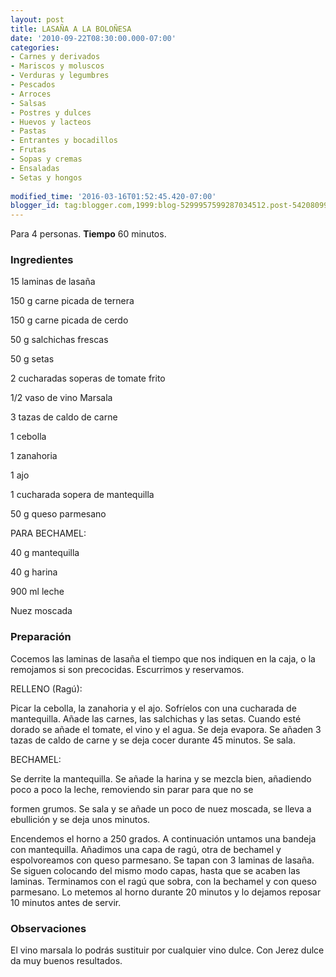 ```yaml
---
layout: post
title: LASAÑA A LA BOLOÑESA
date: '2010-09-22T08:30:00.000-07:00'
categories:
- Carnes y derivados
- Mariscos y moluscos
- Verduras y legumbres
- Pescados
- Arroces
- Salsas
- Postres y dulces
- Huevos y lacteos
- Pastas
- Entrantes y bocadillos
- Frutas
- Sopas y cremas
- Ensaladas
- Setas y hongos
 
modified_time: '2016-03-16T01:52:45.420-07:00'
blogger_id: tag:blogger.com,1999:blog-5299957599287034512.post-5420809951911818016
---
```


Para 4 personas.
<b>Tiempo</b> 60 minutos.

<h3>Ingredientes</h3>

15 laminas de lasaña

150 g carne picada de ternera

150 g carne picada de cerdo

50 g salchichas frescas

50 g setas

2 cucharadas soperas de tomate frito

1/2 vaso de vino Marsala

3 tazas de caldo de carne

1 cebolla

1 zanahoria

1 ajo

1 cucharada sopera de mantequilla

50 g queso parmesano

PARA BECHAMEL:

40 g mantequilla

40 g harina

900 ml leche

Nuez moscada

<h3>Preparación</h3>

Cocemos las laminas de lasaña el tiempo que nos indiquen en la caja, o la remojamos si son precocidas. Escurrimos y reservamos.

RELLENO (Ragú):

Picar la cebolla, la zanahoria y el ajo. Sofríelos con una cucharada de mantequilla. Añade las carnes, las salchichas y las setas. Cuando esté dorado se añade el tomate, el vino y el agua. Se deja evapora. Se añaden 3 tazas de caldo de carne y se deja cocer durante 45 minutos. Se sala.

BECHAMEL:

Se derrite la mantequilla. Se añade la harina y se mezcla bien, añadiendo poco a poco la leche, removiendo sin parar para que no se

formen grumos. Se sala y se añade un poco de nuez moscada, se lleva a ebullición y se deja unos minutos.

Encendemos el horno a 250 grados. A continuación untamos una bandeja con mantequilla. Añadimos una capa de ragú, otra de bechamel y espolvoreamos con queso parmesano. Se tapan con 3 laminas de lasaña. Se siguen colocando del mismo modo capas, hasta que se acaben las laminas. Terminamos con el ragú que sobra, con la bechamel y con queso parmesano. Lo metemos al horno durante 20 minutos y lo dejamos reposar 10 minutos antes de servir.

<h3>Observaciones</h3>

El vino marsala lo podrás sustituir por cualquier vino dulce. Con Jerez dulce da muy buenos resultados.

